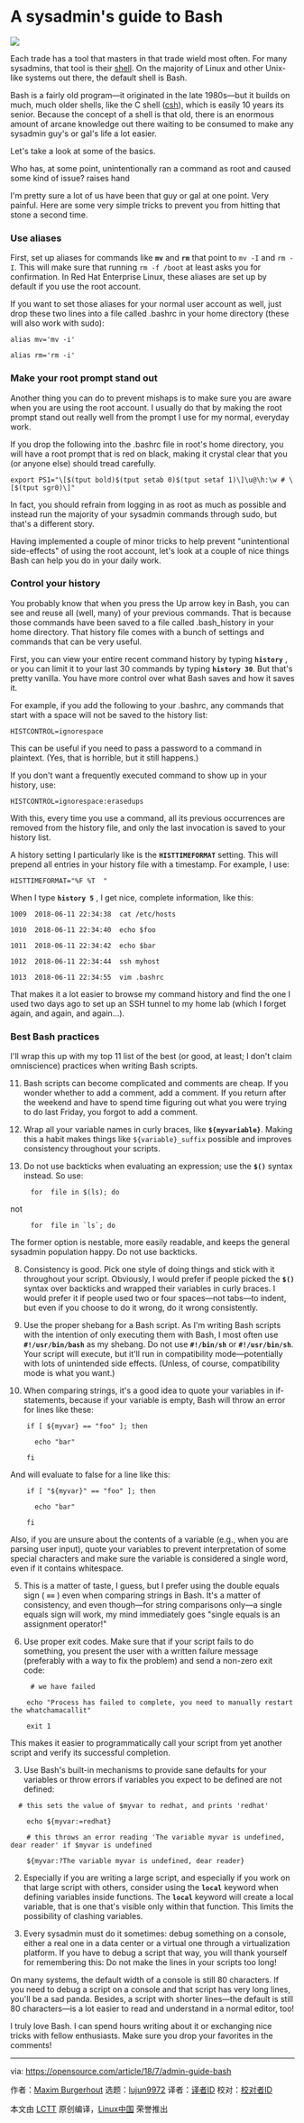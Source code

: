 A sysadmin's guide to Bash
======

![](https://opensource.com/sites/default/files/styles/image-full-size/public/lead-images/build_structure_tech_program_code_construction.png?itok=nVsiLuag)

Each trade has a tool that masters in that trade wield most often. For many sysadmins, that tool is their [shell][1]. On the majority of Linux and other Unix-like systems out there, the default shell is Bash.

Bash is a fairly old program—it originated in the late 1980s—but it builds on much, much older shells, like the C shell ([csh][2]), which is easily 10 years its senior. Because the concept of a shell is that old, there is an enormous amount of arcane knowledge out there waiting to be consumed to make any sysadmin guy's or gal's life a lot easier.

Let's take a look at some of the basics.

Who has, at some point, unintentionally ran a command as root and caused some kind of issue? raises hand

I'm pretty sure a lot of us have been that guy or gal at one point. Very painful. Here are some very simple tricks to prevent you from hitting that stone a second time.

### Use aliases

First, set up aliases for commands like **`mv`** and **`rm`** that point to `mv -I` and `rm -I`. This will make sure that running `rm -f /boot` at least asks you for confirmation. In Red Hat Enterprise Linux, these aliases are set up by default if you use the root account.

If you want to set those aliases for your normal user account as well, just drop these two lines into a file called .bashrc in your home directory (these will also work with sudo):
```
alias mv='mv -i'

alias rm='rm -i'

```

### Make your root prompt stand out

Another thing you can do to prevent mishaps is to make sure you are aware when you are using the root account. I usually do that by making the root prompt stand out really well from the prompt I use for my normal, everyday work.

If you drop the following into the .bashrc file in root's home directory, you will have a root prompt that is red on black, making it crystal clear that you (or anyone else) should tread carefully.
```
export PS1="\[$(tput bold)$(tput setab 0)$(tput setaf 1)\]\u@\h:\w # \[$(tput sgr0)\]"

```

In fact, you should refrain from logging in as root as much as possible and instead run the majority of your sysadmin commands through sudo, but that's a different story.

Having implemented a couple of minor tricks to help prevent "unintentional side-effects" of using the root account, let's look at a couple of nice things Bash can help you do in your daily work.

### Control your history

You probably know that when you press the Up arrow key in Bash, you can see and reuse all (well, many) of your previous commands. That is because those commands have been saved to a file called .bash_history in your home directory. That history file comes with a bunch of settings and commands that can be very useful.

First, you can view your entire recent command history by typing **`history`** , or you can limit it to your last 30 commands by typing **`history 30`**. But that's pretty vanilla. You have more control over what Bash saves and how it saves it.

For example, if you add the following to your .bashrc, any commands that start with a space will not be saved to the history list:
```
HISTCONTROL=ignorespace

```

This can be useful if you need to pass a password to a command in plaintext. (Yes, that is horrible, but it still happens.)

If you don't want a frequently executed command to show up in your history, use:
```
HISTCONTROL=ignorespace:erasedups

```

With this, every time you use a command, all its previous occurrences are removed from the history file, and only the last invocation is saved to your history list.

A history setting I particularly like is the **`HISTTIMEFORMAT`** setting. This will prepend all entries in your history file with a timestamp. For example, I use:
```
HISTTIMEFORMAT="%F %T  "

```

When I type **`history 5`** , I get nice, complete information, like this:
```
1009  2018-06-11 22:34:38  cat /etc/hosts

1010  2018-06-11 22:34:40  echo $foo

1011  2018-06-11 22:34:42  echo $bar

1012  2018-06-11 22:34:44  ssh myhost

1013  2018-06-11 22:34:55  vim .bashrc

```

That makes it a lot easier to browse my command history and find the one I used two days ago to set up an SSH tunnel to my home lab (which I forget again, and again, and again…).

### Best Bash practices

I'll wrap this up with my top 11 list of the best (or good, at least; I don't claim omniscience) practices when writing Bash scripts.

  11. Bash scripts can become complicated and comments are cheap. If you wonder whether to add a comment, add a comment. If you return after the weekend and have to spend time figuring out what you were trying to do last Friday, you forgot to add a comment.


  10. Wrap all your variable names in curly braces, like **`${myvariable}`**. Making this a habit makes things like `${variable}_suffix` possible and improves consistency throughout your scripts.


  9. Do not use backticks when evaluating an expression; use the **`$()`** syntax instead. So use:
```
     for  file in $(ls); do
```


not
```
     for  file in `ls`; do

```

The former option is nestable, more easily readable, and keeps the general sysadmin population happy. Do not use backticks.



  8. Consistency is good. Pick one style of doing things and stick with it throughout your script. Obviously, I would prefer if people picked the **`$()`** syntax over backticks and wrapped their variables in curly braces. I would prefer it if people used two or four spaces—not tabs—to indent, but even if you choose to do it wrong, do it wrong consistently.


  7. Use the proper shebang for a Bash script. As I'm writing Bash scripts with the intention of only executing them with Bash, I most often use **`#!/usr/bin/bash`** as my shebang. Do not use **`#!/bin/sh`** or **`#!/usr/bin/sh`**. Your script will execute, but it'll run in compatibility mode—potentially with lots of unintended side effects. (Unless, of course, compatibility mode is what you want.)


  6. When comparing strings, it's a good idea to quote your variables in if-statements, because if your variable is empty, Bash will throw an error for lines like these:
```
    if [ ${myvar} == "foo" ]; then

      echo "bar"

    fi

```

And will evaluate to false for a line like this:
```
    if [ "${myvar}" == "foo" ]; then

      echo "bar"

    fi
```

Also, if you are unsure about the contents of a variable (e.g., when you are parsing user input), quote your variables to prevent interpretation of some special characters and make sure the variable is considered a single word, even if it contains whitespace.



  5. This is a matter of taste, I guess, but I prefer using the double equals sign ( **`==`** ) even when comparing strings in Bash. It's a matter of consistency, and even though—for string comparisons only—a single equals sign will work, my mind immediately goes "single equals is an assignment operator!"


  4. Use proper exit codes. Make sure that if your script fails to do something, you present the user with a written failure message (preferably with a way to fix the problem) and send a non-zero exit code:
```
     # we have failed

    echo "Process has failed to complete, you need to manually restart the whatchamacallit"

    exit 1

```

This makes it easier to programmatically call your script from yet another script and verify its successful completion.



  3. Use Bash's built-in mechanisms to provide sane defaults for your variables or throw errors if variables you expect to be defined are not defined:
```
  # this sets the value of $myvar to redhat, and prints 'redhat'

    echo ${myvar:=redhat}

    # this throws an error reading 'The variable myvar is undefined, dear reader' if $myvar is undefined

    ${myvar:?The variable myvar is undefined, dear reader}

```



  2. Especially if you are writing a large script, and especially if you work on that large script with others, consider using the **`local`** keyword when defining variables inside functions. The **`local`** keyword will create a local variable, that is one that's visible only within that function. This limits the possibility of clashing variables.


  1. Every sysadmin must do it sometimes: debug something on a console, either a real one in a data center or a virtual one through a virtualization platform. If you have to debug a script that way, you will thank yourself for remembering this: Do not make the lines in your scripts too long!

On many systems, the default width of a console is still 80 characters. If you need to debug a script on a console and that script has very long lines, you'll be a sad panda. Besides, a script with shorter lines—the default is still 80 characters—is a lot easier to read and understand in a normal editor, too!




I truly love Bash. I can spend hours writing about it or exchanging nice tricks with fellow enthusiasts. Make sure you drop your favorites in the comments!

--------------------------------------------------------------------------------

via: https://opensource.com/article/18/7/admin-guide-bash

作者：[Maxim Burgerhout][a]
选题：[lujun9972](https://github.com/lujun9972)
译者：[译者ID](https://github.com/译者ID)
校对：[校对者ID](https://github.com/校对者ID)

本文由 [LCTT](https://github.com/LCTT/TranslateProject) 原创编译，[Linux中国](https://linux.cn/) 荣誉推出

[a]:https://opensource.com/users/wzzrd
[1]:http://www.catb.org/jargon/html/S/shell.html
[2]:https://en.wikipedia.org/wiki/C_shell
